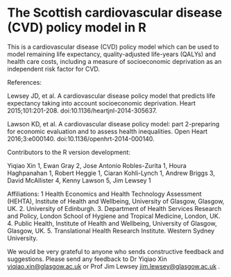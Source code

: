 # The Scottish cardiovascular disease (CVD) policy model in R

This is a cardiovascular disease (CVD) policy model which can be used to model remaining life expectancy, quality-adjusted life-years (QALYs) and health care costs, including a measure of socioeconomic deprivation as an independent risk factor for CVD.

References:

Lewsey JD, et al. A cardiovascular disease policy model that predicts life expectancy taking into account socioeconomic deprivation. Heart 2015;101:201-208. doi:10.1136/heartjnl-2014-305637.

Lawson KD, et al. A cardiovascular disease policy model: part 2-preparing for economic evaluation and to assess health inequalities. Open Heart 2016;3:e000140. doi:10.1136/openhrt-2014-000140.

Contributors to the R version development:

Yiqiao Xin 1, Ewan Gray 2, Jose Antonio Robles-Zurita 1, Houra Haghpanahan 1, Robert Heggie 1, Ciaran Kohli-Lynch 1, Andrew Briggs 3, David McAllister 4, Kenny Lawson 5, Jim Lewsey 1

Affiliations: 1 Health Economics and Health Technology Assessment (HEHTA), Institute of Health and Wellbeing, University of Glasgow, Glasgow, UK. 2. University of Edinburgh. 3. Department of Health Services Research and Policy, London School of Hygiene and Tropical Medicine, London, UK. 4. Public Health, Institute of Health and Wellbeing, University of Glasgow, Glasgow, UK. 5. Translational Health Research Institute. Western Sydney University.

We would be very grateful to anyone who sends constructive feedback and suggestions. Please send any feedback to Dr Yiqiao Xin yiqiao.xin@glasgow.ac.uk or Prof Jim Lewsey jim.lewsey@glasgow.ac.uk .
